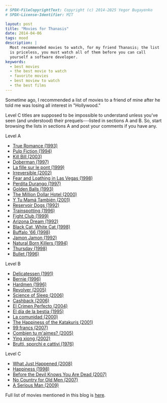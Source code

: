 ```yaml
---
# SPDX-FileCopyrightText: Copyright (c) 2014-2025 Yegor Bugayenko
# SPDX-License-Identifier: MIT

layout: post
title: "Movies for Thanasis"
date: 2014-04-06
tags: mood
description: |
  Most recommended movies to watch, for my friend Thanasis; the list
  is priceless, you must watch all of them before you can call
  yourself a software developer.
keywords:
  - best movies
  - the best movie to watch
  - favorite movies
  - best moview to watch
  - the best films
---
```


Sometime ago, I recommended a list of movies to a friend of
mine after he told me was losing all interest in  "Hollywood."

Level C titles are supposed to be impossible to understand
unless you've seen (and understood) their prequels---listed
in sections A and B. So, start browsing the lists in sections A
and post your comments if you have any.

Level A

 * [True Romance (1993)](https://www.imdb.com/title/tt0108399/)
 * [Pulp Fiction (1994)](https://www.imdb.com/title/tt0110912/)
 * [Kill Bill (2003)](https://www.imdb.com/title/tt0266697/)
 * [Doberman (1997)](https://www.imdb.com/title/tt0118996/)
 * [La fille sur le pont (1999)](https://www.imdb.com/title/tt0144201/)
 * [Irreversible (2002)](https://www.imdb.com/title/tt0290673/)
 * [Fear and Loathing in Las Vegas (1998)](https://www.imdb.com/title/tt0120669/)
 * [Perdita Durango (1997)](https://www.imdb.com/title/tt0119879/)
 * [Golden Balls (1993)](https://www.imdb.com/title/tt0107165/)
 * [The Million Dollar Hotel (2000)](https://www.imdb.com/title/tt0120753/)
 * [Y Tu Mamá También (2001)](https://www.imdb.com/title/tt0245574/)
 * [Reservoir Dogs (1992)](https://www.imdb.com/title/tt0105236/)
 * [Trainspotting (1996)](https://www.imdb.com/title/tt0117951/)
 * [Fight Club (1999)](https://www.imdb.com/title/tt0137523/)
 * [Arizona Dream (1992)](https://www.imdb.com/title/tt0106307/)
 * [Black Cat, White Cat (1998)](https://www.imdb.com/title/tt0118843/)
 * [Buffalo '66 (1998)](https://www.imdb.com/title/tt0118789/)
 * [Jamon Jamon (1992)](https://www.imdb.com/title/tt0104545/)
 * [Natural Born Killers (1994)](https://www.imdb.com/title/tt0110632/)
 * [Thursday (1998)](https://www.imdb.com/title/tt0124901/)
 * [Bullet (1996)](https://www.imdb.com/title/tt0115781/)

<!--more-->

Level B

 * [Delicatessen (1991)](https://www.imdb.com/title/tt0101700/)
 * [Bernie (1996)](https://www.imdb.com/title/tt0115658/)
 * [Hardmen (1996)](https://www.imdb.com/title/tt0119257/)
 * [Revolver (2005)](https://www.imdb.com/title/tt0365686/)
 * [Science of Sleep (2006)](https://www.imdb.com/title/tt0354899/)
 * [Cashback (2006)](https://www.imdb.com/title/tt0460740/)
 * [El Crimen Perfecto (2004)](https://www.imdb.com/title/tt0395125/)
 * [El día de la bestia (1995)](https://www.imdb.com/title/tt0112922/)
 * [La comunidad (2000)](https://www.imdb.com/title/tt0255067/)
 * [The Happiness of the Katakuris (2001)](https://www.imdb.com/title/tt0304262/)
 * [99 francs (2007)](https://www.imdb.com/title/tt0875113/)
 * [Combien tu m'aimes? (2005)](https://www.imdb.com/title/tt0420555/)
 * [Ying xiong (2002)](https://www.imdb.com/title/tt0299977/)
 * [Brutti, sporchi e cattivi (1976)](https://www.imdb.com/title/tt0074252/)

Level C

 * [What Just Happened (2008)](https://www.imdb.com/title/tt0486674/)
 * [Happiness (1998)](https://www.imdb.com/title/tt0147612/)
 * [Before the Devil Knows You Are Dead (2007)](https://www.imdb.com/title/tt0292963/)
 * [No Country for Old Men (2007)](https://www.imdb.com/title/tt0477348/)
 * [A Serious Man (2009)](https://www.imdb.com/title/tt1019452/)

Full list of movies mentioned in this blog is [here](/movies.html).
